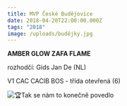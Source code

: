 ```yaml
---
title: MVP České Budějovice
date: 2018-04-20T22:00:00.000Z
tags: "2018"
image: /uploads/budějky.jpg
---
```

**AMBER GLOW ZAFA FLAME**

rozhodčí: Gids Jan De (NL)

V1 CAC CACIB BOS - třída otevřená (6)

![🏆](https://static.xx.fbcdn.net/images/emoji.php/v9/tbe/1/16/1f3c6.png)Tak se nám to konečně povedlo